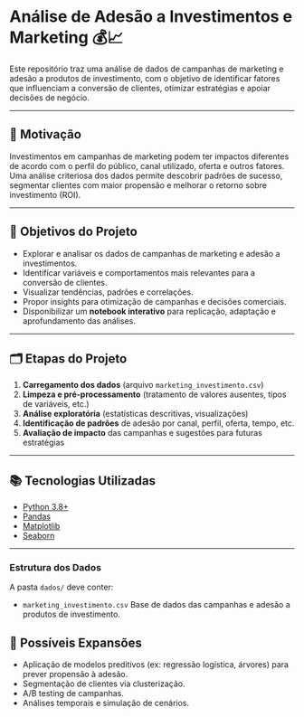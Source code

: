 # Análise de Adesão a Investimentos e Marketing 💰📈



Este repositório traz uma análise de dados de campanhas de marketing e adesão a produtos de investimento, com o objetivo de identificar fatores que influenciam a conversão de clientes, otimizar estratégias e apoiar decisões de negócio.

---

## 🌟 Motivação

Investimentos em campanhas de marketing podem ter impactos diferentes de acordo com o perfil do público, canal utilizado, oferta e outros fatores. Uma análise criteriosa dos dados permite descobrir padrões de sucesso, segmentar clientes com maior propensão e melhorar o retorno sobre investimento (ROI).

---

## 🎯 Objetivos do Projeto

- Explorar e analisar os dados de campanhas de marketing e adesão a investimentos.
- Identificar variáveis e comportamentos mais relevantes para a conversão de clientes.
- Visualizar tendências, padrões e correlações.
- Propor insights para otimização de campanhas e decisões comerciais.
- Disponibilizar um **notebook interativo** para replicação, adaptação e aprofundamento das análises.

---

## 🗂️ Etapas do Projeto

1. **Carregamento dos dados** (arquivo `marketing_investimento.csv`)
2. **Limpeza e pré-processamento** (tratamento de valores ausentes, tipos de variáveis, etc.)
3. **Análise exploratória** (estatísticas descritivas, visualizações)
4. **Identificação de padrões** de adesão por canal, perfil, oferta, tempo, etc.
5. **Avaliação de impacto** das campanhas e sugestões para futuras estratégias

---

## 📚 Tecnologias Utilizadas

- [Python 3.8+](https://www.python.org/)
- [Pandas](https://pandas.pydata.org/)
- [Matplotlib](https://matplotlib.org/)
- [Seaborn](https://seaborn.pydata.org/)

---

### Estrutura dos Dados

A pasta `dados/` deve conter:

* `marketing_investimento.csv`
  Base de dados das campanhas e adesão a produtos de investimento.

## 🔎 Possíveis Expansões

* Aplicação de modelos preditivos (ex: regressão logística, árvores) para prever propensão à adesão.
* Segmentação de clientes via clusterização.
* A/B testing de campanhas.
* Análises temporais e simulação de cenários.

```



